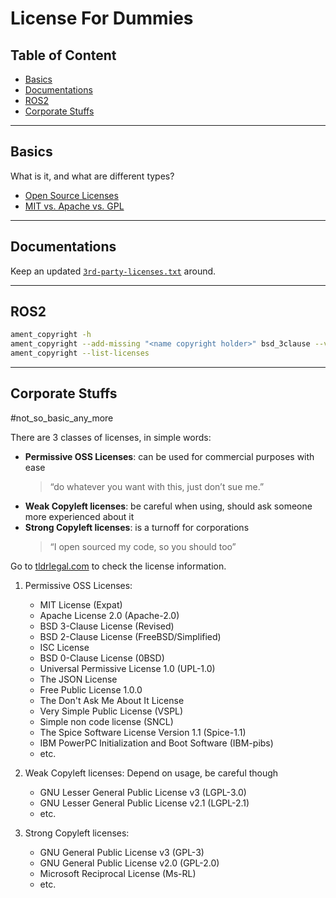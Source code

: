 <!-- omit in toc -->
# License For Dummies

<!-- omit in toc -->
## Table of Content

- [Basics](#basics)
- [Documentations](#documentations)
- [ROS2](#ros2)
- [Corporate Stuffs](#corporate-stuffs)

-------

## Basics

What is it, and what are different types?

- [Open Source Licenses](https://gist.github.com/nicolasdao/a7adda51f2f185e8d2700e1573d8a633)
- [MIT vs. Apache vs. GPL](https://exygy.com/blog/which-license-should-i-use-mit-vs-apache-vs-gpl/)

-------

## Documentations

Keep an updated [`3rd-party-licenses.txt`](3rd-party-licenses.txt) around.

-------

## ROS2

```bash
ament_copyright -h
ament_copyright --add-missing "<name copyright holder>" bsd_3clause --verbose .
ament_copyright --list-licenses
```

-------

## Corporate Stuffs

\#not_so_basic_any_more

There are 3 classes of licenses, in simple words:

- **Permissive OSS Licenses**: can be used for commercial purposes with ease
  > “do whatever you want with this, just don’t sue me.”
- **Weak Copyleft licenses**: be careful when using, should ask someone more experienced about it
- **Strong Copyleft licenses**: is a turnoff for corporations
  > “I open sourced my code, so you should too”

Go to [tldrlegal.com](https://tldrlegal.com/) to check the license information.

1. Permissive OSS Licenses:
   - MIT License (Expat)
   - Apache License 2.0 (Apache-2.0)
   - BSD 3-Clause License (Revised)
   - BSD 2-Clause License (FreeBSD/Simplified)
   - ISC License
   - BSD 0-Clause License (0BSD)
   - Universal Permissive License 1.0 (UPL-1.0)
   - The JSON License
   - Free Public License 1.0.0
   - The Don't Ask Me About It License
   - Very Simple Public License (VSPL)
   - Simple non code license (SNCL)
   - The Spice Software License Version 1.1 (Spice-1.1)
   - IBM PowerPC Initialization and Boot Software (IBM-pibs)
   - etc.

2. Weak Copyleft licenses: Depend on usage, be careful though
   - GNU Lesser General Public License v3 (LGPL-3.0)
   - GNU Lesser General Public License v2.1 (LGPL-2.1)
   - etc.

3. Strong Copyleft licenses:
   - GNU General Public License v3 (GPL-3)
   - GNU General Public License v2.0 (GPL-2.0)
   - Microsoft Reciprocal License (Ms-RL)
   - etc.
